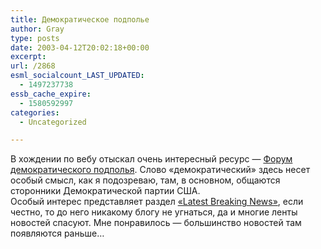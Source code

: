 ```yaml
---
title: Демократическое подполье
author: Gray
type: posts
date: 2003-04-12T20:02:18+00:00
excerpt:
url: /2868
esml_socialcount_LAST_UPDATED:
  - 1497237738
essb_cache_expire:
  - 1580592997
categories:
  - Uncategorized

---
```








В хождении по вебу отыскал очень интересный ресурс &#8212; <a href="http://www.democraticunderground.com/cgi-bin/duforum/duboard.cgi?az=latest_threads" target="_blank">Форум демократического подполья</a>. Слово &#171;демократический&#187; здесь несет особый смысл, как я подозреваю, там, в основном, общаются сторонники Демократической партии США.  
Особый интерес представляет раздел <a href="http://www.democraticunderground.com/cgi-bin/duforum/duboard.cgi?az=list&#038;forum=DCForumID61&#038;conf=DCConfID1" target="_blank">&#171;Latest Breaking News&#187;</a>, если честно, то до него никакому блогу не угнаться, да и многие ленты новостей спасуют. Мне понравилось &#8212; большинство новостей там появляются раньше&#8230;